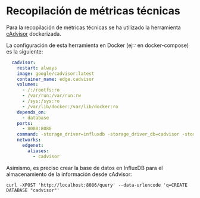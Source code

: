 # Recopilación de métricas técnicas

Para la recopilación de métricas técnicas se ha utilizado la herramienta [cAdvisor](https://github.com/google/cadvisor) dockerizada.

La configuración de esta herramienta en Docker (ej∵ en docker-compose) es la siguiente:

```yaml
  cadvisor:
    restart: always
    image: google/cadvisor:latest
    container_name: edge.cadvisor
    volumes:
      - /:/rootfs:ro
      - /var/run:/var/run:rw
      - /sys:/sys:ro
      - /var/lib/docker:/var/lib/docker:ro
    depends_on:
      - database
    ports:
      - 8080:8080
    command: -storage_driver=influxdb -storage_driver_db=cadvisor -storage_driver_host=database:8086
    networks:
      edgenet:
        aliases:
          - cadvisor
```

Asimismo, es preciso crear la base de datos en InfluxDB para el almacenamiento de la información desde cAdvisor:

```shell
curl -XPOST 'http://localhost:8086/query' --data-urlencode 'q=CREATE DATABASE "cadvisor"'
```

